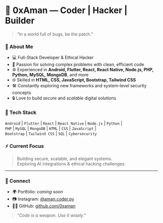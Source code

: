 # 👾 0xAman — Coder | Hacker | Builder

> “In a world full of bugs, be the patch.”

### 🧠 About Me
- 💻 Full-Stack Developer & Ethical Hacker  
- 🧩 Passion for solving complex problems with clean, efficient code  
- ⚙️ Experienced in **Android, Flutter, React, React Native, Node.js, PHP, Python, MySQL, MongoDB**, and more  
- 🌐 Skilled in **HTML, CSS, JavaScript, Bootstrap, Tailwind CSS**  
- 🛠️ Constantly exploring new frameworks and system-level security concepts  
- 🔒 Love to build *secure* and *scalable* digital solutions  

### 🧰 Tech Stack
`Android` | `Flutter` | `React` | `React Native` | `Node.js` | `Python` |  
`PHP` | `MySQL` | `MongoDB` | `HTML` | `CSS` | `JavaScript` |  
`Bootstrap` | `Tailwind CSS` | `SQL` | `Cybersecurity`

### ⚡ Current Focus
> Building secure, scalable, and elegant systems.  
> Exploring AI integrations & ethical hacking challenges.  

---

### 💬 Connect
- 🌍 Portfolio: *coming soon*  
- 📷 Instagram: [@aman.coder.py](https://instagram.com/aman.coder.py)  
- 🧑‍💻 GitHub: [github.com/0xaman](https://github.com/0xaman)

> _"Code is a weapon. Use it wisely."_  
